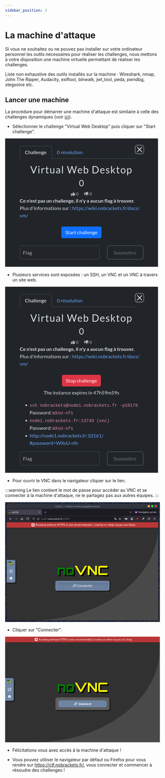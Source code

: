 ```yaml
---
sidebar_position: 3
---
```


# La machine d'attaque

Si vous ne souhaitez ou ne pouvez pas installer sur votre ordinateur personnel les outils nécessaires pour réaliser les challenges, nous mettons à votre disposition une machine virtuelle permettant de réaliser les challenges.

Liste non exhaustive des outils installés sur la machine : Wireshark, nmap, John The Ripper, Audacity, exiftool, binwalk, jwt_tool, peda, pwndbg, stegsolve etc.

## Lancer une machine

La procédure pour démarrer une machine d'attaque est similaire à celle des challenges dynamiques (voir [ici](https://wiki.nobrackets.fr/docs/challenge/#d%C3%A9ployer-un-challenge-dynamique)).

* Sélectionner le challenge "Virtual Web Desktop" puis cliquer sur "Start challenge".

![alt text](vwd.png)

* Plusieurs services sont exposées : un SSH, un VNC et un VNC à travers un site web.

![alt text](vwd_started.png)

* Pour ouvrir le VNC dans le navigateur cliquer sur le lien.

:::warning
Le lien contient le mot de passe pour accéder au VNC et se connecter à la machine d'attaque, ne le partagez pas aux autres équipes.
:::

![alt text](image-6.png)

* Cliquer sur "Connecter".

![alt text](novnc.png)

* Félicitations vous avez accès à la machine d'attaque !

* Vous pouvez utiliser le navigateur par défaut ou Firefox pour vous rendre sur https://ctf.nobrackets.fr/, vous connecter et commencer à résoudre des challenges !
